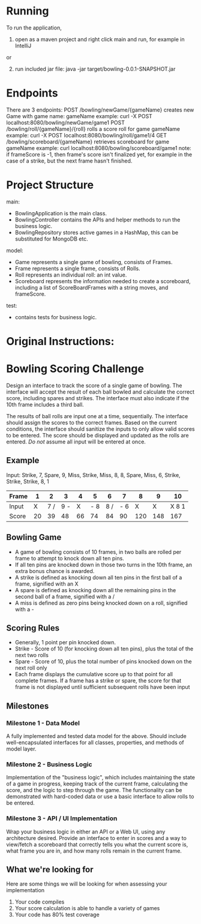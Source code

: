 # Running
To run the application,
1) open as a maven project and right click main and run, for example in IntelliJ
    
or

2) run included jar file:
java -jar target/bowling-0.0.1-SNAPSHOT.jar

# Endpoints
There are 3 endpoints:
POST /bowling/newGame/{gameName}
    creates new Game with game name: gameName
    example: curl -X POST localhost:8080/bowling/newGame/game1
POST /bowling/roll/{gameName}/{roll}
    rolls a score roll for game gameName
    example: curl -X POST localhost:8080/bowling/roll/game1/4
GET /bowling/scoreboard/{gameName}
    retrieves scoreboard for game gameName
    example: curl localhost:8080/bowling/scoreboard/game1
    note: if frameScore is -1, then frame's score isn't finalized yet, for example
    in the case of a strike, but the next frame hasn't finished.

# Project Structure
main:
* BowlingApplication is the main class.
* BowlingController contains the APIs and helper methods to run the business logic.
* BowlingRepository stores active games in a HashMap, this can be substituted for MongoDB etc.

model:
* Game represents a single game of bowling, consists of Frames.
* Frame represents a single frame, consists of Rolls.
* Roll represents an individual roll: an int value.
* Scoreboard represents the information needed to create a scoreboard, including a list of ScoreBoardFrames
with a string moves, and frameScore.

test:
* contains tests for business logic.


# Original Instructions:
# Bowling Scoring Challenge

Design an interface to track the score of a single game of bowling. The interface will accept the result of each ball bowled and calculate the correct score, including spares and strikes. The interface must also indicate if the 10th frame includes a third ball.

The results of ball rolls are input one at a time, sequentially. The interface should assign the scores to the correct frames. Based on the current conditions, the interface should sanitize the inputs to only allow valid scores to be entered. The score should be displayed and updated as the rolls are entered. *Do not* assume all input will be entered at once.

## Example

Input: Strike, 7, Spare, 9, Miss, Strike, Miss, 8, 8, Spare, Miss, 6, Strike, Strike, Strike, 8, 1

| Frame |  1 | 2  | 3  | 4  | 5  | 6  | 7 | 8 | 9 | 10 |
|---|---|---|---|---|---|---|---|---|---|---|
| Input| X  |  7 / |  9 - | X  | - 8  |  8 / |  - 6 |  X | X  |  X 8 1 |
|Score|  20 | 39  |  48 | 66  | 74  |  84 |  90 |  120 | 148  | 167  |

## Bowling Game
* A game of bowling consists of 10 frames, in two balls are rolled per frame to attempt to knock down all ten pins.
* If all ten pins are knocked down in those two turns in the 10th frame, an extra bonus chance is awarded.
* A strike is defined as knocking down all ten pins in the first ball of a frame, signified with an X
* A spare is defined as knocking down all the remaining pins in the second ball of a frame, signified with a /
* A miss is defined as zero pins being knocked down on a roll, signified with a -

## Scoring Rules
* Generally, 1 point per pin knocked down.
* Strike - Score of 10 (for knocking down all ten pins), plus the total of the next two rolls
* Spare - Score of 10, plus the total number of pins knocked down on the next roll only
* Each frame displays the cumulative score up to that point for all complete frames. If a frame has a strike or spare, the score for that frame is not displayed until sufficient subsequent rolls have been input

## Milestones

### Milestone 1 - Data Model
A fully implemented and tested data model for the above.
Should include well-encapsulated interfaces for all classes, properties, and methods of model layer.

### Milestone 2 - Business Logic
Implementation of the "business logic", which includes maintaining the state of a game in progress, keeping track of the current frame, calculating the score, and the logic to step through the game.
The functionality can be demonstrated with hard-coded data or use a basic interface to allow rolls to be entered.

### Milestone 3 - API / UI Implementation
Wrap your business logic in either an API or a Web UI, using any architecture desired.
Provide an interface to enter in scores and a way to view/fetch a scoreboard that correctly tells you what the current score is, what frame you are in, and how many rolls remain in the current frame.

## What we're looking for

Here are some things we will be looking for when assessing your implementation
1) Your code compiles
2) Your score calculation is able to handle a variety of games
3) Your code has 80% test coverage
